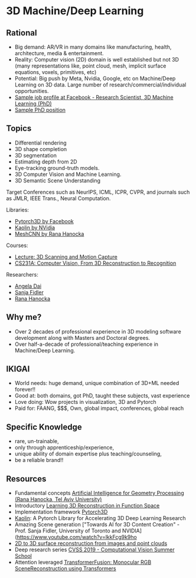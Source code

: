 # 3D Machine/Deep Learning

## Rational
- Big demand: AR/VR in many domains like manufacturing, health, architecture, media & entertainment.
- Reality: Computer vision (2D) domain is well established but not 3D (many representations like, point cloud, mesh, implicit surface equations, voxels, primitives, etc)
- Potential: Big push by Meta, Nvidia, Google, etc on Machine/Deep Learning on 3D data. Large number of research/commercial/individual opportunities. 
- [Sample job profile at Facebook - Research Scientist, 3D Machine Learning (PhD)](https://www.linkedin.com/jobs/view/2817385473)
- [Sample PhD position](https://polytechnicpositions.com/phd-positions-in-3d-machine-learning-3d-vision,i7150.html)

## Topics
- Differential rendering
- 3D shape completion
- 3D segmentation
- Estimating depth from 2D
- Eye-tracking ground-truth models.
- 3D Computer Vision and Machine Learning.
- 3D Semantic Scene Understanding

Target Conferences such as NeurIPS, ICML, ICPR, CVPR, and journals such as JMLR, IEEE Trans., Neural Computation.

Libraries:
- [Pytorch3D by Facebook](https://github.com/facebookresearch/pytorch3d)
- [Kaolin by NVidia](https://github.com/NVIDIAGameWorks/kaolin)
- [MeshCNN by Rana Hanocka](https://github.com/ranahanocka/MeshCNN)

Courses:
- [Lecture: 3D Scanning and Motion Capture](https://justusthies.github.io/posts/3D-Scanning-and-Motion-Capture-SS18/)
- [CS231A: Computer Vision, From 3D Reconstruction to Recognition](https://web.stanford.edu/class/cs231a/)

Researchers:
- [Angela Dai](https://www.professoren.tum.de/en/dai-angela)
- [Sanja Fidler](https://www.cs.utoronto.ca/~fidler/)
- [Rana Hanocka](https://people.cs.uchicago.edu/~ranahanocka/)

## Why me?
- Over 2 decades of professional experience in 3D modeling software development along with Masters and Doctoral degrees.
- Over half-a-decade of professional/teaching experience in Machine/Deep Learning.

## IKIGAI 
- World needs: huge demand, unique combination of 3D+ML needed forever!!
- Good at: both domains, got PhD, taught these subjects, vast experience
- Love doing: Wow projects in visualization, 3D and Pytorch
- Paid for: FAANG, $$$, Own, global impact, conferences, global reach

## Specific Knowledge 
- rare, un-trainable, 
- only through apprenticeship/experience, 
- unique ability of domain expertise plus teaching/counseling, 
- be a reliable brand!! 


## Resources
- Fundamental concepts [Artificial Intelligence for Geometry Processing (Rana Hanocka, Tel Aviv University)](https://www.youtube.com/watch?v=h8VRNYDrIAM)
- Introductory [Learning 3D Reconstruction in Function Space](https://www.youtube.com/watch?v=kxKI8_Si2a0)
- Implementation framework [Pytorch3D](https://github.com/facebookresearch/pytorch3d)
- [Kaolin](https://github.com/NVIDIAGameWorks/kaolin): A Pytorch Library for Accelerating 3D Deep Learning Research
- Amazing Scene generation ["Towards AI for 3D Content Creation" - Prof. Sanja Fidler, University of Toronto and NVIDIA](https://www.youtube.com/watch?v=lkkFcg9k9ho
- [2D to 3D surface reconstruction from images and point clouds](https://www.youtube.com/playlist?list=PL3OV2Akk7XpDjlhJBDGav08bef_DvIdH2)
- Deep research series [CVSS 2019 - Computational Vision Summer School](https://www.youtube.com/playlist?list=PLeCNfJWZKqxsvidOlVLtWq9s7sIsX1QTC)
- Attention leveraged [TransformerFusion: Monocular RGB SceneReconstruction using Transformers](https://www.youtube.com/watch?v=LIpTKYfKSqw)